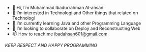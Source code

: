 - 👋 Hi, I’m Muhammad Ibadurrahman Al-ahsan
- 👀 I’m interested in Technologi and Other things that related on Technologi
- 🌱 I’m currently learning Java and other Programming Language
- 💞️ I’m looking to collaborate on Deploy and Reconstructing Web
- 📫 How to reach me ibadahsan601@gmail.com

*KEEP RESPECT AND HAPPY PROGRAMMING*

<!---
varseeker/varseeker is a ✨ special ✨ repository because its `README.md` (this file) appears on your GitHub profile.
You can click the Preview link to take a look at your changes.
--->
